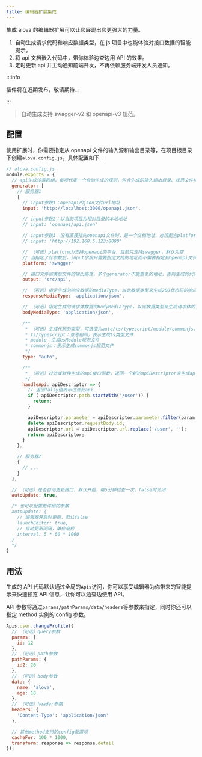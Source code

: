 ```yaml
---
title: 编辑器扩展集成
---
```


集成 alova 的编辑器扩展可以让它展现出它更强大的力量。

1. 自动生成请求代码和响应数据类型，在 js 项目中也能体验对接口数据的智能提示。
2. 将 api 文档嵌入代码中，带你体验边查边用 API 的效果。
3. 定时更新 api 并主动通知前端开发，不再依赖服务端开发人员通知。

<!-- <a className="button button--primary">安装 VS Code 扩展</a> -->

:::info

插件将在近期发布，敬请期待...

:::

> 自动生成支持 swagger-v2 和 openapi-v3 规范。

## 配置

使用扩展时，你需要指定从 openapi 文件的输入源和输出目录等，在项目根目录下创建`alova.config.js`，具体配置如下：

```js
// alova.config.js
module.exports = {
  // api生成设置数组，每项代表一个自动生成的规则，包含生成的输入输出目录、规范文件地址等等
  generator: [
    // 服务器1
    {
      // input参数1：openapi的json文件url地址
      input: 'http://localhost:3000/openapi.json',

      // input参数2：以当前项目为相对目录的本地地址
      // input: 'openapi/api.json'

      // input参数3：没有直接指向openapi文件时，是一个文档地址，必须配合platform参数指定文档类型
      // input: 'http://192.168.5.123:8080'

      // （可选）platform为支持openapi的平台，目前只支持swagger，默认为空
      // 当指定了此参数后，input字段只需要指定文档的地址而不需要指定到openapi文件
      platform: 'swagger'

      // 接口文件和类型文件的输出路径，多个generator不能重复的地址，否则生成的代码会相互覆盖
      output: 'src/api',

      // （可选）指定生成的响应数据的mediaType，以此数据类型来生成200状态码的响应ts格式，默认application/json
      responseMediaType: 'application/json',

      // （可选）指定生成的请求体数据的bodyMediaType，以此数据类型来生成请求体的ts格式，默认application/json
      bodyMediaType: 'application/json',

      /**
       * （可选）生成代码的类型，可选值为auto/ts/typescript/module/commonjs，默认为auto，会通过一定规则判断当前项目的类型，如果生成不正确你也可以自定义指定类型：
       * ts/typescript：意思相同，表示生成ts类型文件
       * module：生成esModule规范文件
       * commonjs：表示生成commonjs规范文件
       */
      type: "auto",

      /**
       * （可选）过滤或转换生成的api接口函数，返回一个新的apiDescriptor来生成api调用函数，未指定此函数时则不转换apiDescripor对象
       */
      handleApi: apiDescriptor => {
        // 返回falsy值表示过滤此api
        if (!apiDescriptor.path.startWith('/user')) {
          return;
        }

        apiDescriptor.parameter = apiDescriptor.parameter.filter(param => param.in === 'header' && param.name === 'token');
        delete apiDescriptor.requestBody.id;
        apiDescriptor.url = apiDescriptor.url.replace('/user', '');
        return apiDescriptor;
      }
    },

    // 服务器2
    {
      // ...
    }
  ],

  // （可选）是否自动更新接口，默认开启，每5分钟检查一次，false时关闭
  autoUpdate: true,

  /* 也可以配置更详细的参数
  autoUpdate: {
    // 编辑器开启时更新，默认false
    launchEditor: true,
    // 自动更新间隔，单位毫秒
    interval: 5 * 60 * 1000
  }
  */
}

```

## 用法

生成的 API 代码默认通过全局的`Apis`访问，你可以享受编辑器为你带来的智能提示来快速预览 API 信息，让你可以边查边使用 API。

API 参数将通过`params/pathParams/data/headers`等参数来指定，同时你还可以指定 method 实例的 config 参数。

```js
Apis.user.changeProfile({
  // （可选）query参数
  params: {
    id: 12
  },
  // （可选）path参数
  pathParams: {
    id2: 20
  },
  // （可选）body参数
  data: {
    name: 'alova',
    age: 18
  },
  // （可选）header参数
  headers: {
    'Content-Type': 'application/json'
  },

  // 其他method支持的config配置项
  cacheFor: 100 * 1000,
  transform: response => response.detail
});
```
